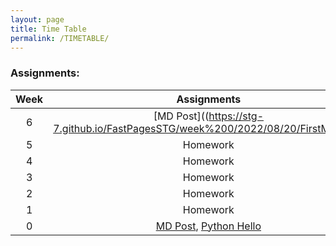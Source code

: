 ```yaml
---
layout: page
title: Time Table
permalink: /TIMETABLE/
---
```


### Assignments:

| Week | Assignments |     
|:----:|   :----:    |   
| 6    | [MD Post]((https://stg-7.github.io/FastPagesSTG/week%200/2022/08/20/FirstMD.html)
| 5    | Homework  | 
| 4    | Homework  |
| 3    | Homework  |
| 2    | Homework  | 
| 1    | Homework  | 
| 0    | [MD Post](https://stg-7.github.io/FastPagesSTG/week%200/2022/08/20/FirstMD.html),  [Python Hello](https://stg-7.github.io/FastPagesSTG/week%200/2022/08/20/FirstJN.html)  | 
